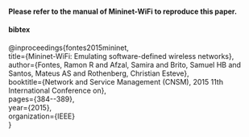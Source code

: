 #### Please refer to the manual of Mininet-WiFi to reproduce this paper.
#### bibtex
@inproceedings{fontes2015mininet,  
  title={Mininet-WiFi: Emulating software-defined wireless networks},  
  author={Fontes, Ramon R and Afzal, Samira and Brito, Samuel HB and Santos, Mateus AS and Rothenberg, Christian Esteve},  
  booktitle={Network and Service Management (CNSM), 2015 11th International Conference on},  
  pages={384--389},  
  year={2015},  
  organization={IEEE}  
}
